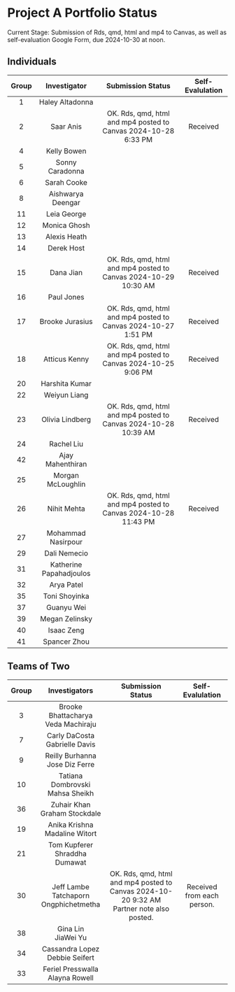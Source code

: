 # Project A Portfolio Status

Current Stage: Submission of Rds, qmd, html and mp4 to Canvas, as well as self-evaluation Google Form, due 2024-10-30 at noon.

## Individuals

Group | Investigator | Submission Status | Self-Evalulation
:---: | :----------------: | :---------------------------------------------------------------------------: | :------------:
1 | Haley Altadonna |
2 | Saar Anis | OK. Rds, qmd, html and mp4 posted to Canvas 2024-10-28 6:33 PM | Received
4 | Kelly Bowen |
5 | Sonny Caradonna |
6 | Sarah Cooke |
8 | Aishwarya Deengar |
11 | Leia George |
12 | Monica Ghosh |
13 | Alexis Heath |
14 | Derek Host |
15 | Dana Jian | OK. Rds, qmd, html and mp4 posted to Canvas 2024-10-29 10:30 AM | Received
16 | Paul Jones |
17 | Brooke Jurasius | OK. Rds, qmd, html and mp4 posted to Canvas 2024-10-27 1:51 PM | Received
18 | Atticus Kenny | OK. Rds, qmd, html and mp4 posted to Canvas 2024-10-25 9:06 PM | Received
20 | Harshita Kumar |
22 | Weiyun Liang |
23 | Olivia Lindberg | OK. Rds, qmd, html and mp4 posted to Canvas 2024-10-28 10:39 AM | Received
24 | Rachel Liu |
42 | Ajay Mahenthiran |
25 | Morgan McLoughlin |
26 | Nihit Mehta | OK. Rds, qmd, html and mp4 posted to Canvas 2024-10-28 11:43 PM | Received
27 | Mohammad Nasirpour |
29 | Dali Nemecio |
31 | Katherine Papahadjoulos |
32 | Arya Patel |
35 | Toni Shoyinka |
37 | Guanyu Wei |
39 | Megan Zelinsky |
40 | Isaac Zeng |
41 | Spancer Zhou |

## Teams of Two

Group | Investigators | Submission Status | Self-Evalulation
:---: | :----------------: | :---------------------------------------------------------------------------: | :------------:
3 | Brooke Bhattacharya <br /> Veda Machiraju |
7 | Carly DaCosta <br /> Gabrielle Davis | 
9 | Reilly Burhanna <br /> Jose Diz Ferre |
10 | Tatiana Dombrovski <br /> Mahsa Sheikh | 
36 | Zuhair Khan <br /> Graham Stockdale | 
19 | Anika Krishna <br /> Madaline Witort | 
21 | Tom Kupferer <br /> Shraddha Dumawat | 
30 | Jeff Lambe <br /> Tatchaporn Ongphichetmetha | OK. Rds, qmd, html and mp4 posted to Canvas 2024-10-20 9:32 AM <br /> Partner note also posted. | Received from each person. 
38 | Gina Lin <br /> JiaWei Yu | 
34 | Cassandra Lopez <br /> Debbie Seifert | 
33 | Feriel Presswalla <br /> Alayna Rowell | 

